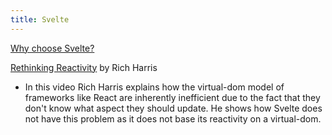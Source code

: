 ```yaml
---
title: Svelte
---
```


[Why choose Svelte?](https://github.com/feltcoop/why-svelte)

[Rethinking Reactivity](https://www.youtube.com/watch?v=AdNJ3fydeao&t=1952s) by Rich Harris
  - In this video Rich Harris explains how the virtual-dom model of frameworks like React are inherently inefficient due to the fact that they don't know what aspect they should update. He shows how Svelte does not have this problem as it does not base its reactivity on a virtual-dom.